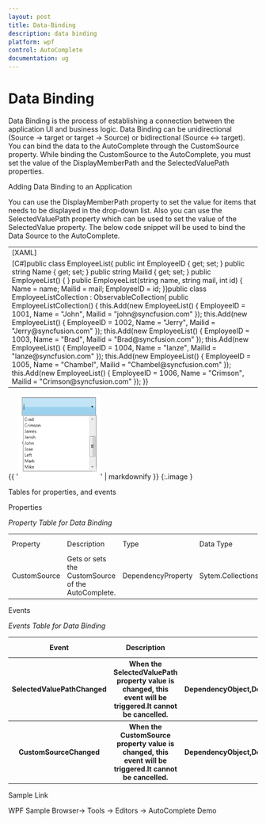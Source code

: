 ```yaml
---
layout: post
title: Data-Binding
description: data binding
platform: wpf
control: AutoComplete
documentation: ug
---
```


# Data Binding

Data Binding is the process of establishing a connection between the application UI and business logic. Data Binding can be unidirectional (Source -> target or target -> Source) or bidirectional (Source <-> target). You can bind the data to the AutoComplete through the CustomSource property. While binding the CustomSource to the AutoComplete, you must set the value of the DisplayMemberPath and the SelectedValuePath properties.

Adding Data Binding to an Application 

You can use the DisplayMemberPath property to set the value for items that needs to be displayed in the drop-down list. Also you can use the SelectedValuePath property which can be used to set the value of the SelectedValue property. The below code snippet will be used to bind the Data Source to the AutoComplete.

<table>
<tr>
<td>
[XAML]<syncfusion:AutoComplete x:Name="AutoComplete2" Source="Custom” DisplayMemberPath="FirstName" SelectedValuePath="LastName">     <syncfusion:AutoComplete.CustomSource>            <local:EmployeeList/>     </syncfusion:AutoComplete.CustomSource></syncfusion:AutoComplete></td></tr>
<tr>
<td>
[C#]public class EmployeeList{    public int EmployeeID { get; set; }    public string Name { get; set; }    public string Mailid { get; set; }    public EmployeeList() { }    public EmployeeList(string name, string mail, int id)    {            Name = name;            Mailid = mail;            EmployeeID = id;    }}public class EmployeeListCollection : ObservableCollection<EmployeeList>{   public EmployeeListCollection()   {            this.Add(new EmployeeList() { EmployeeID = 1001, Name = "John", Mailid = "john@syncfusion.com" });            this.Add(new EmployeeList() { EmployeeID = 1002, Name = "Jerry", Mailid = "Jerry@syncfusion.com" });            this.Add(new EmployeeList() { EmployeeID = 1003, Name = "Brad", Mailid = "Brad@syncfusion.com" });            this.Add(new EmployeeList() { EmployeeID = 1004, Name = "lanze", Mailid = "lanze@syncfusion.com" });            this.Add(new EmployeeList() { EmployeeID = 1005, Name = "Chambel", Mailid = "Chambel@syncfusion.com" });            this.Add(new EmployeeList() { EmployeeID = 1006, Name = "Crimson", Mailid = "Crimson@syncfusion.com" });    }}</td></tr>
</table>


{{ '![C:/Users/Dhileep/Desktop/Vol4-Documentation/ScreenShots/WPF-AC/Databound.png](Data-Binding_images/Data-Binding_img1.png)' | markdownify }}
{:.image }




Tables for properties, and events

Properties

   _Property Table for Data Binding_

<table>
<tr>
<td>
Property </td><td>
Description </td><td>
Type </td><td>
Data Type </td><td>
Reference links </td></tr>
<tr>
<td>
CustomSource</td><td>
Gets or sets the CustomSource of the AutoComplete.</td><td>
DependencyProperty</td><td>
Sytem.Collections.IEnumerable</td><td>
</td></tr>
</table>


Events

_Events Table for Data Binding_

<table>
<tr>
<th>
Event </th><th>
Description </th><th>
Arguments </th><th>
Type </th><th>
Reference links </th></tr>
<tr>
<th>
SelectedValuePathChanged</th><th>
 When the SelectedValuePath property value is changed, this event will be triggered.It cannot be cancelled.</th><th>
DependencyObject,DependencyPropertyChangedEventArgs</th><th>
DependencyPropertyChangedCallBack </th><th>
</th></tr>
<tr>
<th>
CustomSourceChanged</th><th>
 When the CustomSource property value is changed, this event will be triggered.It cannot be cancelled.</th><th>
DependencyObject,DependencyPropertyChangedEventArgs</th><th>
DependencyPropertyChangedCallBack </th><th>
</th></tr>
</table>
Sample Link

WPF Sample Browser-> Tools -> Editors -> AutoComplete Demo

